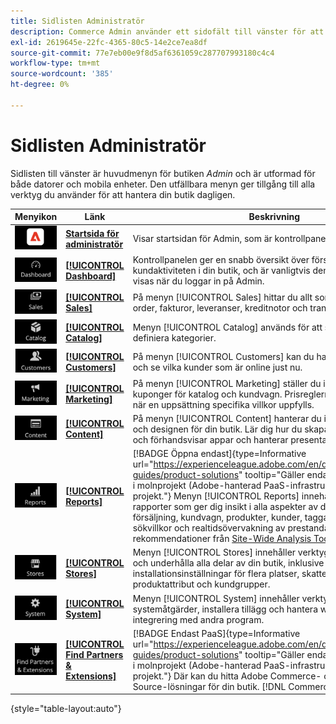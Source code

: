 ```yaml
---
title: Sidlisten Administratör
description: Commerce Admin använder ett sidofält till vänster för att komma åt huvudmenyn. Handlare har tillgång till alla administrationsverktyg de behöver för att konfigurera och hantera sin butik.
exl-id: 2619645e-22fc-4365-80c5-14e2ce7ea8df
source-git-commit: 77e7eb00e9f8d5af6361059c287707993180c4c4
workflow-type: tm+mt
source-wordcount: '385'
ht-degree: 0%

---
```


# Sidlisten Administratör

Sidlisten till vänster är huvudmenyn för butiken _Admin_ och är utformad för både datorer och mobila enheter. Den utfällbara menyn ger tillgång till alla verktyg du använder för att hantera din butik dagligen.

| Menyikon | Länk | Beskrivning |
| --------- | ---- | ----------- |
| ![Admin - sidofältsikon](./assets/icon-admin-sidebar-logo.png) | **[Startsida för administratör](../configuration-reference/advanced/admin.md)** | Visar startsidan för Admin, som är kontrollpanelen som standard. |
| ![Kontrollpanelsmenyn](./assets/icon-admin-sidebar-dashboard.png) | **[[!UICONTROL Dashboard]](admin-dashboard.md)** | Kontrollpanelen ger en snabb översikt över försäljnings- och kundaktiviteten i din butik, och är vanligtvis den första sidan som visas när du loggar in på Admin. |
| ![Försäljningsmenyn](./assets/icon-admin-sidebar-sales.png) | **[[!UICONTROL Sales]](../stores-purchase/sales-menu.md)** | På menyn [!UICONTROL Sales] hittar du allt som rör bearbetning av order, fakturor, leveranser, kreditnotor och transaktioner. |
| ![Katalogmeny](./assets/icon-admin-sidebar-catalog.png) | **[[!UICONTROL Catalog]](../catalog/catalog-menu.md)** | Menyn [!UICONTROL Catalog] används för att skapa produkter och definiera kategorier. |
| ![Kunder-menyn](./assets/icon-admin-sidebar-customers.png) | **[[!UICONTROL Customers]](../customers/customers-introduction.md)** | På menyn [!UICONTROL Customers] kan du hantera kundkonton och se vilka kunder som är online just nu. |
| ![Marknadsföringsmeny](./assets/icon-admin-sidebar-marketing.png) | **[[!UICONTROL Marketing]](../merchandising-promotions/marketing-menu.md)** | På menyn [!UICONTROL Marketing] ställer du in prisregler och kuponger för katalog och kundvagn. Prisreglerna utlöser åtgärder när en uppsättning specifika villkor uppfylls. |
| ![Innehållsmenyn](./assets/icon-admin-sidebar-content.png) | **[[!UICONTROL Content]](../content-design/content-menu.md)** | På menyn [!UICONTROL Content] hanterar du innehållselementen och designen för din butik. Lär dig hur du skapar sidor, blockerar och förhandsvisar appar och hanterar presentationen av din butik. |
| ![Rapporter-menyn](./assets/icon-admin-sidebar-reports.png) | **[[!UICONTROL Reports]](reports-menu.md)** | [!BADGE Öppna endast]{type=Informative url="https://experienceleague.adobe.com/en/docs/commerce/user-guides/product-solutions" tooltip="Gäller endast Adobe Commerce i molnprojekt (Adobe-hanterad PaaS-infrastruktur) och lokala projekt."} Menyn [!UICONTROL Reports] innehåller ett brett urval rapporter som ger dig insikt i alla aspekter av din butik, inklusive försäljning, kundvagn, produkter, kunder, taggar, recensioner, sökvillkor och realtidsövervakning av prestanda och rekommendationer från [Site-Wide Analysis Tool](https://experienceleague.adobe.com/en/docs/commerce-operations/tools/site-wide-analysis-tool/intro). |
| ![Sparar-menyn](./assets/icon-admin-sidebar-stores.png) | **[[!UICONTROL Stores]](../stores-purchase/stores-menu.md)** | Menyn [!UICONTROL Stores] innehåller verktyg för att konfigurera och underhålla alla delar av din butik, inklusive installationsinställningar för flera platser, skatter, valuta, produktattribut och kundgrupper. |
| ![Systemmeny](./assets/icon-admin-sidebar-system.png) | **[[!UICONTROL System]](../systems/system-menu.md)** | Menyn [!UICONTROL System] innehåller verktyg för att hantera systemåtgärder, installera tillägg och hantera webbtjänster för integrering med andra program. |
| ![Sök tillägg](./assets/icon-admin-sidebar-extensions.png) | **[[!UICONTROL Find Partners & Extensions]](commerce-marketplace.md)** | [!BADGE Endast PaaS]{type=Informative url="https://experienceleague.adobe.com/en/docs/commerce/user-guides/product-solutions" tooltip="Gäller endast Adobe Commerce i molnprojekt (Adobe-hanterad PaaS-infrastruktur) och lokala projekt."} Där kan du hitta Adobe Commerce- och Magento Open Source-lösningar för din butik. [!DNL Commerce Marketplace] |

{style="table-layout:auto"}
